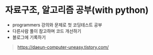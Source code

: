 # 자료구조, 알고리즘 공부(with python)
- programmers 강의와 문제로 첫 코딩테스트 공부
- 다른사람 풀이 참고하며 코드 개선하기
- 블로그에 기록하기
> https://daeun-computer-uneasy.tistory.com/

